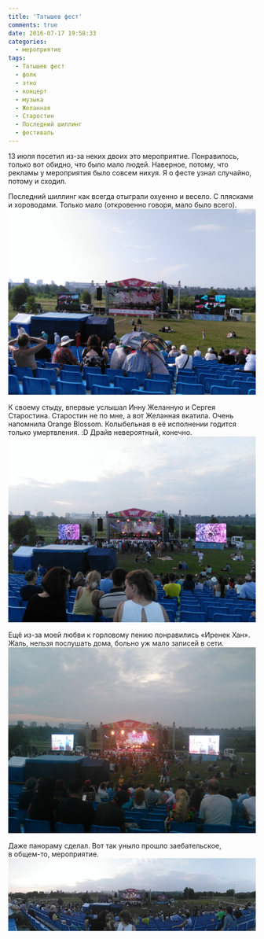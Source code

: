 ```yaml
---
title: 'Татышев фест'
comments: true
date: 2016-07-17 19:58:33
categories:
  - мероприятие
tags:
  - Татышев фест
  - фолк
  - этно
  - концерт
  - музыка
  - Желанная
  - Старостин
  - Последний шиллинг
  - фестиваль
---
```


13 июля посетил <nobr>из-за</nobr> неких двоих это мероприятие. Понравилось, только вот обидно, что
было мало людей. Наверное, потому, что рекламы у&nbsp;мероприятия было совсем нихуя.
Я&nbsp;о&nbsp;фесте узнал случайно, потому и&nbsp;сходил.

Последний шиллинг как всегда отыграли охуенно и&nbsp;весело. С&nbsp;плясками и&nbsp;хороводами.
Только мало (откровенно говоря, мало было всего).
![](../../assets/images/2016-07-17-tatyshiev-fiest/IMG_20160713_180011.jpg)

К&nbsp;своему стыду, впервые услышал Инну Желанную и&nbsp;Сергея Старостина. Старостин
не&nbsp;по&nbsp;мне, а&nbsp;вот Желанная вкатила. Очень напомнила Orange Blossom. Колыбельная
в&nbsp;её исполнении годится только умертвления. :D Драйв невероятный, конечно.
![](../../assets/images/2016-07-17-tatyshiev-fiest/IMG_20160713_202116.jpg)

Ещё <nobr>из-за</nobr> моей любви к&nbsp;горловому пению понравились &laquo;Иренек Хан&raquo;. Жаль,
нельзя послушать дома, больно уж&nbsp;мало записей в&nbsp;сети.
![](../../assets/images/2016-07-17-tatyshiev-fiest/IMG_20160713_212541.jpg)

Даже панораму сделал. Вот так уныло прошло заебательское, в&nbsp;<nobr>общем-то</nobr>, мероприятие.
![](../../assets/images/2016-07-17-tatyshiev-fiest/PANO_20160713_202011.jpg)
